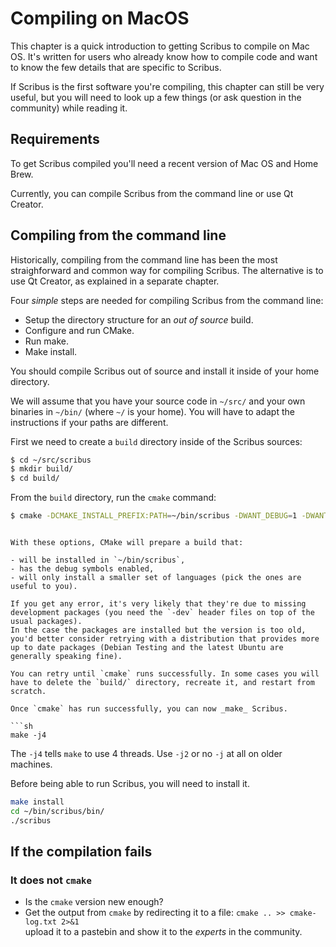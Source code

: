 # Compiling on MacOS

This chapter is a quick introduction to getting Scribus to compile on Mac OS. It's written for users who already know how to compile code and want to know the few details that are specific to Scribus.

If Scribus is the first software you're compiling, this chapter can still be very useful, but you will need to look up a few things (or ask question in the community) while reading it.

## Requirements

To get Scribus compiled you'll need a recent version of Mac OS and Home Brew.

Currently, you can compile Scribus from the command line or use Qt Creator.

## Compiling from the command line

Historically, compiling from the command line has been the most straighforward and common way for compiling Scribus. The alternative is to use Qt Creator, as explained in a separate chapter.

Four _simple_ steps are needed for compiling Scribus from the command line:

- Setup the directory structure for an _out of source_ build.
- Configure and run CMake.
- Run make.
- Make install.

You should compile Scribus out of source and install it inside of your home directory.

We will assume that you have your source code in `~/src/` and your own binaries in `~/bin/` (where `~/` is your home). You will have to adapt the instructions if your paths are different.

First we need to create a `build` directory inside of the Scribus sources:

```sh
$ cd ~/src/scribus
$ mkdir build/
$ cd build/
```

From the `build` directory, run the `cmake` command:

```sh
$ cmake -DCMAKE_INSTALL_PREFIX:PATH=~/bin/scribus -DWANT_DEBUG=1 -DWANT_GUI_LANG="en_GB;de;fr;it;en" ..
```
```

With these options, CMake will prepare a build that:

- will be installed in `~/bin/scribus`,
- has the debug symbols enabled,
- will only install a smaller set of languages (pick the ones are useful to you).

If you get any error, it's very likely that they're due to missing development packages (you need the `-dev` header files on top of the usual packages).  
In the case the packages are installed but the version is too old, you'd better consider retrying with a distribution that provides more up to date packages (Debian Testing and the latest Ubuntu are generally speaking fine).

You can retry until `cmake` runs successfully. In some cases you will have to delete the `build/` directory, recreate it, and restart from scratch.

Once `cmake` has run successfully, you can now _make_ Scribus.

```sh
make -j4
```

The `-j4` tells `make` to use 4 threads. Use `-j2` or no `-j` at all on older machines.

Before being able to run Scribus, you will need to install it.

```sh
make install
cd ~/bin/scribus/bin/
./scribus
```

## If the compilation fails

### It does not `cmake`

- Is the `cmake` version new enough?
- Get the output from `cmake` by redirecting it to a file:
  `cmake .. >> cmake-log.txt 2>&1`  
  upload it to a pastebin and show it to the _experts_ in the community.
